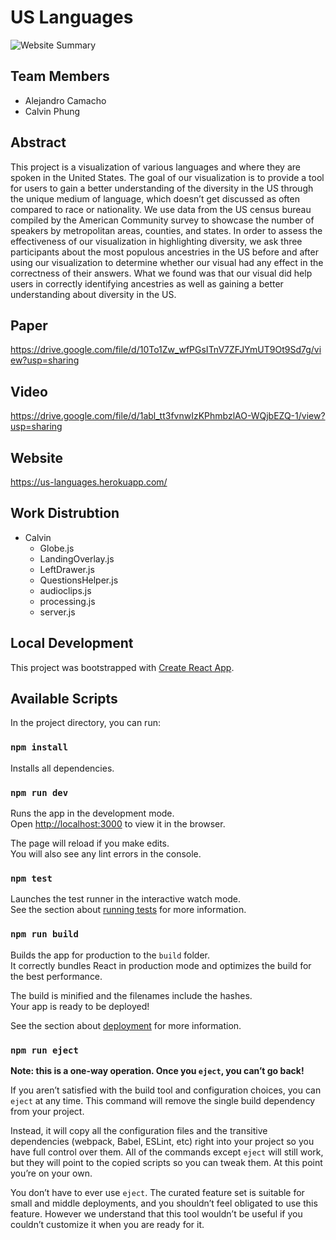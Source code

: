 # US Languages
![Website Summary](https://drive.google.com/uc?export=view&id=1U33jKXOxX2JzY2XyOfuMMJcFcYgaXFVE)

## Team Members
- Alejandro Camacho
- Calvin Phung

## Abstract

This project is a visualization of various languages and where they are spoken in the United States. The goal of our visualization is to provide a tool for users to gain a better understanding of the diversity in the US through the unique medium of language, which doesn’t get discussed as often compared to race or nationality. We use data from the US census bureau compiled by the American Community survey to showcase the number of speakers by metropolitan areas, counties, and states. In order to assess the effectiveness of our visualization in highlighting diversity, we ask three participants about the most populous ancestries in the US before and after using our visualization to determine whether our visual had any effect in the correctness of their answers. What we found was that our visual did help users in correctly identifying ancestries as well as gaining a better understanding about diversity in the US.

## Paper
https://drive.google.com/file/d/10To1Zw_wfPGsITnV7ZFJYmUT9Ot9Sd7g/view?usp=sharing

## Video
https://drive.google.com/file/d/1abl_tt3fvnwIzKPhmbzlAO-WQjbEZQ-1/view?usp=sharing

## Website
https://us-languages.herokuapp.com/

## Work Distrubtion
 - Calvin
    - Globe.js
    - LandingOverlay.js
    - LeftDrawer.js
    - QuestionsHelper.js
    - audioclips.js
    - processing.js
    - server.js

## Local Development

This project was bootstrapped with [Create React App](https://github.com/facebook/create-react-app).

## Available Scripts

In the project directory, you can run:
### `npm install`
Installs all dependencies.

### `npm run dev`

Runs the app in the development mode.\
Open [http://localhost:3000](http://localhost:3000) to view it in the browser.

The page will reload if you make edits.\
You will also see any lint errors in the console.

### `npm test`

Launches the test runner in the interactive watch mode.\
See the section about [running tests](https://facebook.github.io/create-react-app/docs/running-tests) for more information.

### `npm run build`

Builds the app for production to the `build` folder.\
It correctly bundles React in production mode and optimizes the build for the best performance.

The build is minified and the filenames include the hashes.\
Your app is ready to be deployed!

See the section about [deployment](https://facebook.github.io/create-react-app/docs/deployment) for more information.

### `npm run eject`

**Note: this is a one-way operation. Once you `eject`, you can’t go back!**

If you aren’t satisfied with the build tool and configuration choices, you can `eject` at any time. This command will remove the single build dependency from your project.

Instead, it will copy all the configuration files and the transitive dependencies (webpack, Babel, ESLint, etc) right into your project so you have full control over them. All of the commands except `eject` will still work, but they will point to the copied scripts so you can tweak them. At this point you’re on your own.

You don’t have to ever use `eject`. The curated feature set is suitable for small and middle deployments, and you shouldn’t feel obligated to use this feature. However we understand that this tool wouldn’t be useful if you couldn’t customize it when you are ready for it.
